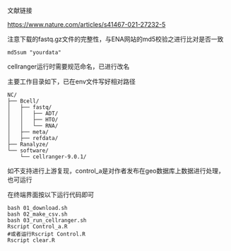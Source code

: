 文献链接

https://www.nature.com/articles/s41467-021-27232-5

注意下载的fastq.gz文件的完整性，与ENA网站的md5校验之进行比对是否一致
```text
md5sum "yourdata"
```
cellranger运行时需要规范命名，已进行改名

主要工作目录如下，已在env文件写好相对路径
```text
NC/
├── Bcell/
│   ├── fastq/
│   │   ├── ADT/
│   │   ├── HTO/
│   │   └── RNA/
│   ├── meta/
│   ├── refdata/
├── Ranalyze/
└── software/
    └── cellranger-9.0.1/
```

如不支持进行上游复现，control_a是对作者发布在geo数据库上数据进行处理，也可运行

在终端界面按以下运行代码即可
```text
bash 01_download.sh
bash 02_make_csv.sh
bash 03_run_cellranger.sh
Rscript Control_a.R
#或者运行Rscript Control.R
Rscript clear.R
```
